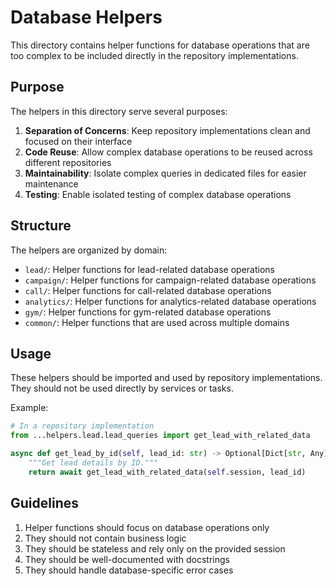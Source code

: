 # Database Helpers

This directory contains helper functions for database operations that are too complex to be included directly in the repository implementations.

## Purpose

The helpers in this directory serve several purposes:

1. **Separation of Concerns**: Keep repository implementations clean and focused on their interface
2. **Code Reuse**: Allow complex database operations to be reused across different repositories
3. **Maintainability**: Isolate complex queries in dedicated files for easier maintenance
4. **Testing**: Enable isolated testing of complex database operations

## Structure

The helpers are organized by domain:

- `lead/`: Helper functions for lead-related database operations
- `campaign/`: Helper functions for campaign-related database operations
- `call/`: Helper functions for call-related database operations
- `analytics/`: Helper functions for analytics-related database operations
- `gym/`: Helper functions for gym-related database operations
- `common/`: Helper functions that are used across multiple domains

## Usage

These helpers should be imported and used by repository implementations. They should not be used directly by services or tasks.

Example:

```python
# In a repository implementation
from ...helpers.lead.lead_queries import get_lead_with_related_data

async def get_lead_by_id(self, lead_id: str) -> Optional[Dict[str, Any]]:
    """Get lead details by ID."""
    return await get_lead_with_related_data(self.session, lead_id)
```

## Guidelines

1. Helper functions should focus on database operations only
2. They should not contain business logic
3. They should be stateless and rely only on the provided session
4. They should be well-documented with docstrings
5. They should handle database-specific error cases 